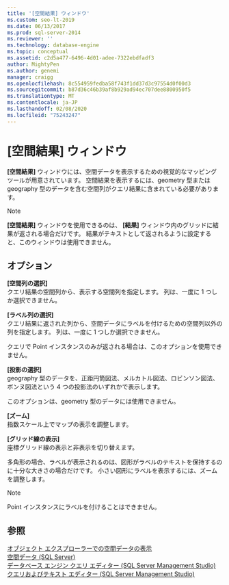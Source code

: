 ```yaml
---
title: '[空間結果] ウィンドウ'
ms.custom: seo-lt-2019
ms.date: 06/13/2017
ms.prod: sql-server-2014
ms.reviewer: ''
ms.technology: database-engine
ms.topic: conceptual
ms.assetid: c2d5a477-6496-4d01-adee-7322ebdfadf3
author: MightyPen
ms.author: genemi
manager: craigg
ms.openlocfilehash: 8c554959fedba58f743f1dd37d3c97554d0f00d3
ms.sourcegitcommit: b87d36c46b39af8b929ad94ec707dee8800950f5
ms.translationtype: MT
ms.contentlocale: ja-JP
ms.lasthandoff: 02/08/2020
ms.locfileid: "75243247"
---
```

# <a name="spatial-results-window"></a>[空間結果] ウィンドウ
  **[空間結果]** ウィンドウには、空間データを表示するための視覚的なマッピング ツールが用意されています。 空間結果を表示するには、geometry 型または geography 型のデータを含む空間列がクエリ結果に含まれている必要があります。  
  
> [!NOTE]  
>  **[空間結果]** ウィンドウを使用できるのは、 **[結果]** ウィンドウ内のグリッドに結果が返される場合だけです。 結果がテキストとして返されるように設定すると、このウィンドウは使用できません。  
  
## <a name="options"></a>オプション  
 **[空間列の選択]**  
 クエリ結果の空間列から、表示する空間列を指定します。 列は、一度に 1 つしか選択できません。  
  
 **[ラベル列の選択]**  
 クエリ結果に返された列から、空間データにラベルを付けるための空間列以外の列を指定します。 列は、一度に 1 つしか選択できません。  
  
 クエリで Point インスタンスのみが返される場合は、このオプションを使用できません。  
  
 **[投影の選択]**  
 geography 型のデータを、正距円筒図法、メルカトル図法、ロビンソン図法、ボンヌ図法という 4 つの投影法のいずれかで表示します。  
  
 このオプションは、geometry 型のデータには使用できません。  
  
 **[ズーム]**  
 指数スケール上でマップの表示を調整します。  
  
 **[グリッド線の表示]**  
 座標グリッド線の表示と非表示を切り替えます。  
  
 多角形の場合、ラベルが表示されるのは、図形がラベルのテキストを保持するのに十分な大きさの場合だけです。 小さい図形にラベルを表示するには、ズームを調整します。  
  
> [!NOTE]  
>  Point インスタンスにラベルを付けることはできません。  
  
## <a name="see-also"></a>参照  
 [オブジェクト エクスプローラーでの空間データの表示](view-spatial-data-in-object-explorer.md)   
 [空間データ &#40;SQL Server&#41;](../spatial/spatial-data-sql-server.md)   
 [データベース エンジン クエリ エディター &#40;SQL Server Management Studio&#41;](database-engine-query-editor-sql-server-management-studio.md)   
 [クエリおよびテキスト エディター &#40;SQL Server Management Studio&#41;](query-and-text-editors-sql-server-management-studio.md)  
  
  

